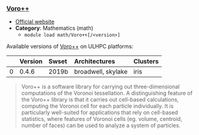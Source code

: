 ### [Voro++](http://math.lbl.gov/voro++/)

* [Official website](http://math.lbl.gov/voro++/)
* __Category__: Mathematics (math)
    -  `module load math/Voro++[/<version>]`

Available versions of [Voro++](http://math.lbl.gov/voro++/) on ULHPC platforms:

|    | Version   | Swset   | Architectures      | Clusters   |
|---:|:----------|:--------|:-------------------|:-----------|
|  0 | 0.4.6     | 2019b   | broadwell, skylake | iris       |

> Voro++ is a software library for carrying out three-dimensional computations of the Voronoi tessellation. A distinguishing feature of the Voro++ library is that it carries out cell-based calculations, computing the Voronoi cell for each particle individually. It is particularly well-suited for applications that rely on cell-based statistics, where features of Voronoi cells (eg. volume, centroid, number of faces) can be used to analyze a system of particles.
